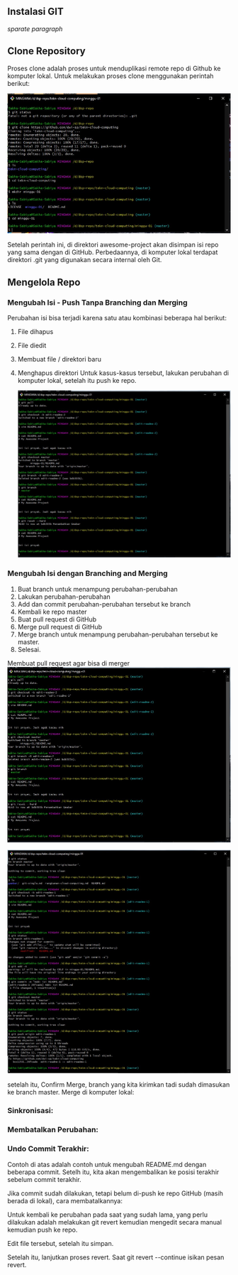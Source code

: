 ## Instalasi GIT

_sparate paragraph_

## Clone Repository

Proses clone adalah proses untuk menduplikasi remote repo di Github ke komputer lokal. Untuk melakukan proses clone menggunakan perintah berikut:

![alt text](https://github.com/dwi-sp/tekn-cloud-computing/blob/master/minggu-01/gambar/git-clone.jpg)

Setelah perintah ini, di direktori awesome-project akan disimpan isi repo yang sama dengan di GitHub. Perbedaannya, di komputer lokal terdapat direktori .git yang digunakan secara internal oleh Git.

## Mengelola Repo

### Mengubah Isi - Push Tanpa Branching dan Merging

Perubahan isi bisa terjadi karena satu atau kombinasi beberapa hal berikut:

1. File dihapus
2. File diedit
3. Membuat file / direktori baru
4. Menghapus direktori
   Untuk kasus-kasus tersebut, lakukan perubahan di komputer lokal, setelah itu push ke repo.

   ![alt text](https://github.com/dwi-sp/tekn-cloud-computing/blob/master/minggu-01/gambar/git-batal-penambahan.jpg)

### Mengubah Isi dengan Branching and Merging

1. Buat branch untuk menampung perubahan-perubahan
2. Lakukan perubahan-perubahan
3. Add dan commit perubahan-perubahan tersebut ke branch
4. Kembali ke repo master
5. Buat pull request di GitHub
6. Merge pull request di GitHub
7. Merge branch untuk menampung perubahan-perubahan tersebut ke master.
8. Selesai.

Membuat pull request agar bisa di merger
![alt text](https://github.com/dwi-sp/tekn-cloud-computing/blob/master/minggu-01/gambar/git-batal-penambahan.jpg)

![alt text](https://github.com/dwi-sp/tekn-cloud-computing/blob/master/minggu-01/gambar/git-branching-merger1.jpg)

setelah itu, Confirm Merge, branch yang kita kirimkan tadi sudah dimasukan ke branch master. Merge di komputer lokal:

### Sinkronisasi:

### Membatalkan Perubahan:

### Undo Commit Terakhir:

Contoh di atas adalah contoh untuk mengubah README.md dengan beberapa commit. Setelh itu, kita akan mengembalikan ke posisi terakhir sebelum commit terakhir.

Jika commit sudah dilakukan, tetapi belum di-push ke repo GitHub (masih berada di lokal), cara membatalkannya:

Untuk kembali ke perubahan pada saat yang sudah lama, yang perlu dilakukan adalah melakukan git revert kemudian mengedit secara manual kemudian push ke repo.

Edit file tersebut, setelah itu simpan.

Setelah itu, lanjutkan proses revert. Saat git revert --continue isikan pesan revert.
